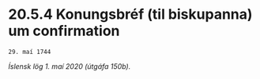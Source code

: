 # 20.5.4 Konungsbréf (til biskupanna) um confirmation

`29. maí 1744`

_Íslensk lög 1. maí 2020 (útgáfa 150b)._


